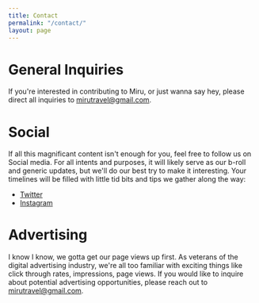 ```yaml
---
title: Contact
permalink: "/contact/"
layout: page
---
```


# General Inquiries

If you're interested in contributing to Miru, or just wanna say hey, please direct all inquiries to [mirutravel@gmail.com](mailto:mirutravel@gmail.com).

# Social

If all this magnificant content isn't enough for you, feel free to follow us on Social media. For all intents and purposes, it will likely serve as our b-roll and generic updates, but we'll do our best try to make it interesting. Your timelines will be filled with little tid bits and tips we gather along the way:

- [Twitter](https://twitter.com/miru_travel)
- [Instagram](https://www.instagram.com/miru_travel)

# Advertising

I know I know, we gotta get our page views up first. As veterans of the digital advertising industry, we're all too familiar with exciting things like click through rates, impressions, page views. If you would like to inquire about potential advertising opportunities, please reach out to [mirutravel@gmail.com](mailto:mirutravel@gmail.com).

